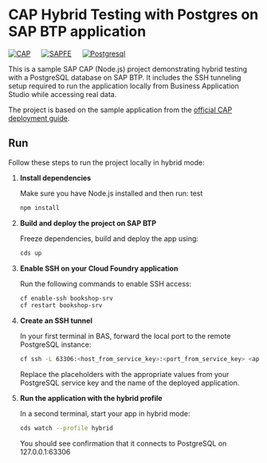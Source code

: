 # CAP Hybrid Testing with Postgres on SAP BTP application 

[![CAP][CAP]][CAP-url] &emsp; [![SAPFE][SAPFE]][SAPFE-url] &emsp; [![Postgresql][Postgresql]][Postgresql-url] 



This is a sample SAP CAP (Node.js) project demonstrating hybrid testing with a PostgreSQL database on SAP BTP. It includes the SSH tunneling setup required to run the application locally from Business Application Studio while accessing real data.

The project is based on the sample application from the [official CAP deployment guide](https://cap.cloud.sap/docs/guides/deployment/to-cf).

## Run

Follow these steps to run the project locally in hybrid mode:

1. **Install dependencies**

   Make sure you have Node.js installed and then run: test

   ```bash
   npm install 

2. **Build and deploy the project on SAP BTP**
  
   Freeze dependencies, build and deploy the app using:

   ```bash
   cds up 

3. **Enable SSH on your Cloud Foundry application**

    Run the following commands to enable SSH access:

   ```bash
   cf enable-ssh bookshop-srv
   cf restart bookshop-srv

4. **Create an SSH tunnel**

   In your first terminal in BAS, forward the local port to the remote PostgreSQL instance:

   ```bash
   cf ssh -L 63306:<host_from_service_key>:<port_from_service_key> <application_name>
   ```

    Replace the placeholders with the appropriate values from your PostgreSQL service key and the name of the deployed application.

5. **Run the application with the hybrid profile**

    In a second terminal, start your app in hybrid mode:

   ```bash
   cds watch --profile hybrid 
   ```
   You should see confirmation that it connects to PostgreSQL on 127.0.0.1:63306




<!-- MARKDOWN LINKS & IMAGES -->
<!-- https://www.markdownguide.org/basic-syntax/#reference-style-links -->
<!-- https://simpleicons.org/ -->
[SAPFE]: https://img.shields.io/badge/SAP%20Fiori%20Elements-0FAAFF?style=for-the-badge&logo=sap&logoColor=white  
[SAPFE-url]: https://sapui5.hana.ondemand.com/sdk/#/topic/03265b0408e2432c9571d6b3feb6b1fd
[CAP]: https://img.shields.io/badge/SAP%20CAP-db8b0b?style=for-the-badge&logo=sap&logoColor=white 
[CAP-url]: https://cap.cloud.sap/docs/
[Postgresql]: https://img.shields.io/badge/PostgreSQL%20on%20SAP%20BTP-4169E1?style=for-the-badge&logo=postgresql&logoColor=white
[Postgresql-url]: https://discovery-center.cloud.sap/serviceCatalog/postgresql-hyperscaler-option?region=all